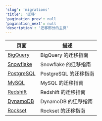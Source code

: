```yaml
---
'slug': 'migrations'
'title': '迁移'
'pagination_prev': null
'pagination_next': null
'description': '迁移部分的主页'
---
```




| 页面                                                              | 描述                           |
|-------------------------------------------------------------------|--------------------------------|
| [BigQuery](bigquery/index.md)                                     | BigQuery 的迁移指南           |
| [Snowflake](./snowflake.md)                                       | Snowflake 的迁移指南          |
| [PostgreSQL](postgres/index.md)                                   | PostgreSQL 的迁移指南         |
| [MySQL](../integrations/data-ingestion/dbms/mysql/index.md)       | MySQL 的迁移指南              |
| [Redshift](../integrations/data-ingestion/redshift/index.md)      | Redshift 的迁移指南           |
| [DynamoDB](../integrations/data-ingestion/dbms/dynamodb/index.md) | DynamoDB 的迁移指南           |
| [Rockset](../integrations/migration/rockset.md)                   | Rockset 的迁移指南            |
